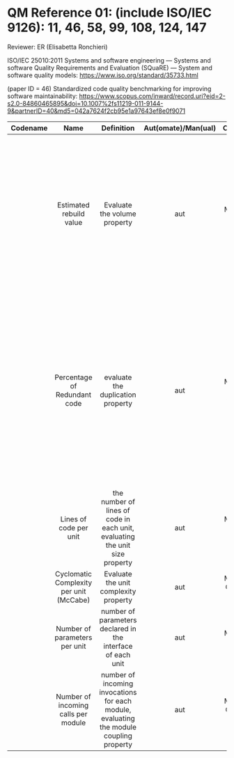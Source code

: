 # QM Reference 01: (include ISO/IEC 9126): 11, 46, 58, 99, 108, 124, 147

Reviewer:  ER (Elisabetta Ronchieri)

ISO/IEC 25010:2011 Systems and software engineering — Systems and software Quality Requirements and Evaluation (SQuaRE) — System and software quality models: https://www.iso.org/standard/35733.html

(paper ID = 46) Standardized code quality benchmarking for improving software maintainability: https://www.scopus.com/inward/record.uri?eid=2-s2.0-84860465895&doi=10.1007%2fs11219-011-9144-9&partnerID=40&md5=042a7624f2cb95e1a97643ef8e0f9071


| Codename | Name  | Definition | Aut(omate)/Man(ual) | Characteristics | Comment |
| :------: | :---: | :--------: | :-----------------: | :-------------: | :-----: |
|          | Estimated rebuild value | Evaluate the volume property | aut | Maintainability, Analysability | The larger a system, the more effort it takes to maintain since there is more information to be taken into account. The metric is estimated from the number of lines of code. The value is calculated in man-years. |  
|          | Percentage of Redundant code | evaluate the duplication property | aut | Maintainability, Analysability, Changeability | Duplicated code has to be maintained in all places where it occurs. A line of code is considered redundant if it is part of a code fragment (larger than 6 lines of code) that is repeated literally in at least one other location in the source code. |
|          | Lines of code per unit | the number of lines of code in each unit, evaluating the unit size property | aut | Maintainability, Analysability, Testability | lines of code per unit (unit is the smallest piece of  invokable code) code |
|          | Cyclomatic Complexity per unit (McCabe) | Evaluate the unit complexity property | aut | Maintainability, Changeability, Testability |  |
|          | Number of parameters per unit | number of parameters declared in the interface of each unit | aut | Maintainability, Stability |  units with many parameters can be a symptom of bad encapsulation |
|          | Number of incoming calls per module | number of incoming invocations for each module, evaluating the module coupling property | aut | Maintainability, Changeability, Stability | The notion of module is defined as a delimited group of units (e.g. a class or a file) |
